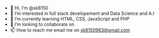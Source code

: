 - 👋 Hi, I’m @sk8150
- 👀 I’m interested in full stack developement and Data Science and A.I
- 🌱 I’m currently learning HTML, CSS, JavaScript and PHP
- 💞️ I’m looking to collaborate on
- 📫 How to reach me email me on sk8150983@gmail.com

<!---
sk8150/sk8150 is a ✨ special ✨ repository because its `README.md` (this file) appears on your GitHub profile.
You can click the Preview link to take a look at your changes.
--->
